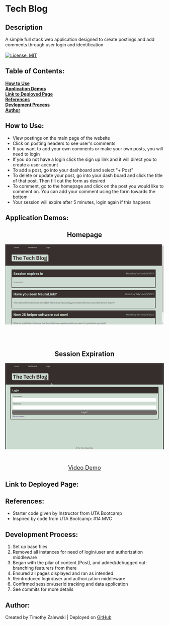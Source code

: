 # Tech Blog

## Description
A simple full stack web application designed to create postings and add comments through user login and identification <br /> <br />
[![License: MIT](https://img.shields.io/badge/License-MIT-yellow.svg)](https://opensource.org/licenses/MIT)

 ## Table of Contents:

  **[How to Use](#how-to-use)** <br />
  **[Application Demos](#application-demos)** <br />
  **[Link to Deployed Page](#link-to-deployed-page)** <br />
  **[References](#references)** <br />
  **[Devlopment Process](#development-process)** <br />
  **[Author](#author)** <br />

## How to Use:
* View postings on the main page of the website
* Click on posting headers to see user's comments
* If you want to add your own comments or make your own posts, you will need to login 
* If you do not have a login click the sign up link and it will direct you to create a user account
* To add a post, go into your dashboard and select "+ Post"
* To delete or update your post, go into your dash board and click the title of that post. Then fill out the form as desired
* To comment, go to the homepage and click on the post you would like to comment on. You can add your comment using the form towards the bottom
* Your session will expire after 5 minutes, login again if this happens

## Application Demos:
<h2 align="center">Homepage</h2>
<p align="center"><img src="./demos/demo_homepage.png" alt="drawing" width="800" height="auto"/></p> <br /><br />
<h2 align="center">Session Expiration</h2>
<p align="center"><img src="./demos/demo_sessionExpiration.gif" alt="session expiration demo" width="800" height="auto"/></p> <br />
<p align="center"><font size="4"><a href="https://drive.google.com/file/d/1U-1swBech54cXyp0kz1k_hjd7ZzuixeY/view">Video Demo</a></font></p>

## Link to Deployed Page:


## References:
* Starter code given by Instructor from UTA Bootcamp
* Inspired by code from UTA Bootcamp: #14 MVC

## Development Process:
1. Set up base files
2. Removed all instances for need of login/user and authorization middleware
3. Began with the pilar of content (Post), and added/debugged out-branching featurers from there 
5. Ensured all pages displayed and ran as intended
4. Reintroduced login/user and authorization middleware
6. Confirmed session/userId tracking and data application
7. See commits for more details

## Author:
Created by Timothy Zalewski | Deployed on [GitHub](https://github.com/Tim-Zebra)